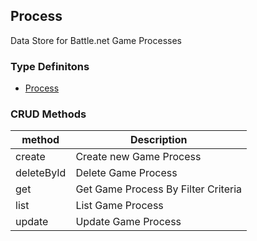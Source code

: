 ## Process
Data Store for Battle.net Game Processes

### Type Definitons
- [Process](./types/Process.ts)


### CRUD Methods
| method      | Description |
| ----------- | ----------- |
| create      | Create new Game Process |
| deleteById   | Delete Game Process |
| get   | Get Game Process By Filter Criteria |
| list   | List Game Process |
| update   |  Update Game Process |
